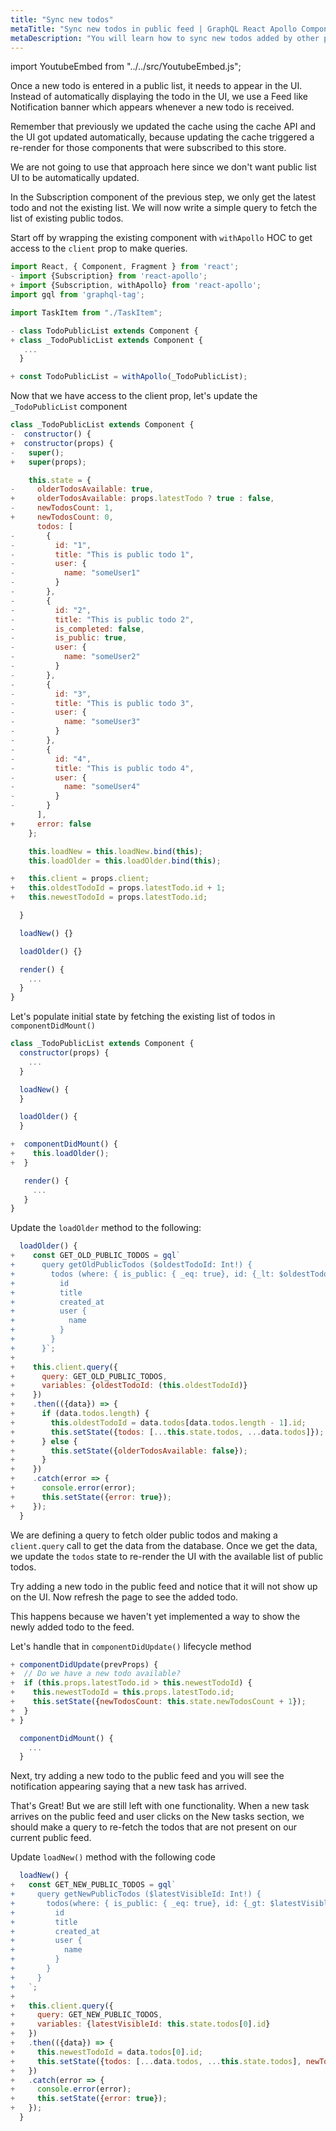 ```yaml
---
title: "Sync new todos"
metaTitle: "Sync new todos in public feed | GraphQL React Apollo Components Tutorial"
metaDescription: "You will learn how to sync new todos added by other people in the public feed by fetching older and newer data using GraphQL Queries"
---
```


import YoutubeEmbed from "../../src/YoutubeEmbed.js";

<YoutubeEmbed link="https://www.youtube.com/embed/0_tCwIuoBaM" />

Once a new todo is entered in a public list, it needs to appear in the UI. Instead of automatically displaying the todo in the UI, we use a Feed like Notification banner which appears whenever a new todo is received.

Remember that previously we updated the cache using the cache API and the UI got updated automatically, because updating the cache triggered a re-render for those components that were subscribed to this store.

We are not going to use that approach here since we don't want public list UI to be automatically updated.

In the Subscription component of the previous step, we only get the latest todo and not the existing list. We will now write a simple query to fetch the list of existing public todos.

Start off by wrapping the existing component with `withApollo` HOC to get access to the `client` prop to make queries.

```javascript
import React, { Component, Fragment } from 'react';
- import {Subscription} from 'react-apollo';
+ import {Subscription, withApollo} from 'react-apollo';
import gql from 'graphql-tag';

import TaskItem from "./TaskItem";

- class TodoPublicList extends Component {
+ class _TodoPublicList extends Component {
   ...
  }

+ const TodoPublicList = withApollo(_TodoPublicList);
```

Now that we have access to the client prop, let's update the `_TodoPublicList` component

```javascript
class _TodoPublicList extends Component {
-  constructor() {
+  constructor(props) {
-   super();
+   super(props);

    this.state = {
-     olderTodosAvailable: true,
+     olderTodosAvailable: props.latestTodo ? true : false,
-     newTodosCount: 1,
+     newTodosCount: 0,
      todos: [
-       {
-         id: "1",
-         title: "This is public todo 1",
-         user: {
-           name: "someUser1"
-         }
-       },
-       {
-         id: "2",
-         title: "This is public todo 2",
-         is_completed: false,
-         is_public: true,
-         user: {
-           name: "someUser2"
-         }
-       },
-       {
-         id: "3",
-         title: "This is public todo 3",
-         user: {
-           name: "someUser3"
-         }
-       },
-       {
-         id: "4",
-         title: "This is public todo 4",
-         user: {
-           name: "someUser4"
-         }
-       }
      ],
+     error: false
    };

    this.loadNew = this.loadNew.bind(this);
    this.loadOlder = this.loadOlder.bind(this);

+   this.client = props.client;
+   this.oldestTodoId = props.latestTodo.id + 1;
+   this.newestTodoId = props.latestTodo.id;

  }

  loadNew() {}

  loadOlder() {}

  render() {
    ...
  }
}
```

Let's populate initial state by fetching the existing list of todos in `componentDidMount()`

```javascript
class _TodoPublicList extends Component {
  constructor(props) {
    ...
  }

  loadNew() {
  }

  loadOlder() {
  }

+  componentDidMount() {
+    this.loadOlder();
+  }

   render() {
     ...
   }
}
```

Update the `loadOlder` method to the following:

```javascript
  loadOlder() {
+    const GET_OLD_PUBLIC_TODOS = gql`
+      query getOldPublicTodos ($oldestTodoId: Int!) {
+        todos (where: { is_public: { _eq: true}, id: {_lt: $oldestTodoId}}, limit: 7, order_by: { created_at: desc }) {
+          id
+          title
+          created_at
+          user {
+            name
+          }
+        }
+      }`;
+
+    this.client.query({
+      query: GET_OLD_PUBLIC_TODOS,
+      variables: {oldestTodoId: (this.oldestTodoId)}
+    })
+    .then(({data}) => {
+      if (data.todos.length) {
+        this.oldestTodoId = data.todos[data.todos.length - 1].id;
+        this.setState({todos: [...this.state.todos, ...data.todos]});
+      } else {
+        this.setState({olderTodosAvailable: false});
+      }
+    })
+    .catch(error => {
+      console.error(error);
+      this.setState({error: true});
+    });
  }
```

We are defining a query to fetch older public todos and making a `client.query` call to get the data from the database. Once we get the data, we update the `todos` state to re-render the UI with the available list of public todos.

Try adding a new todo in the public feed and notice that it will not show up on the UI. Now refresh the page to see the added todo.

This happens because we haven't yet implemented a way to show the newly added todo to the feed.

Let's handle that in `componentDidUpdate()` lifecycle method

```javascript
+ componentDidUpdate(prevProps) {
+  // Do we have a new todo available?
+  if (this.props.latestTodo.id > this.newestTodoId) {
+    this.newestTodoId = this.props.latestTodo.id;
+    this.setState({newTodosCount: this.state.newTodosCount + 1});
+  }
+ }

  componentDidMount() {
    ...
  }
```

Next, try adding a new todo to the public feed and you will see the notification appearing saying that a new task has arrived.

That's Great! But we are still left with one functionality. When a new task arrives on the public feed and user clicks on the New tasks section, we should make a query to re-fetch the todos that are not present on our current public feed.

Update `loadNew()` method with the following code

```javascript
  loadNew() {
+   const GET_NEW_PUBLIC_TODOS = gql`
+     query getNewPublicTodos ($latestVisibleId: Int!) {
+       todos(where: { is_public: { _eq: true}, id: {_gt: $latestVisibleId}}, order_by: { created_at: desc }) {
+         id
+         title
+         created_at
+         user {
+           name
+         }
+       }
+     }
+   `;
+
+   this.client.query({
+     query: GET_NEW_PUBLIC_TODOS,
+     variables: {latestVisibleId: this.state.todos[0].id}
+   })
+   .then(({data}) => {
+     this.newestTodoId = data.todos[0].id;
+     this.setState({todos: [...data.todos, ...this.state.todos], newTodosCount: 0});
+   })
+   .catch(error => {
+     console.error(error);
+     this.setState({error: true});
+   });
  }
```
